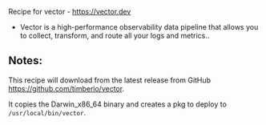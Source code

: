 Recipe for vector - https://vector.dev

- Vector is a high-performance observability data pipeline that allows you to collect, transform, and route all your logs and metrics..

## Notes:

This recipe will download from the latest release from GitHub https://github.com/timberio/vector.

It copies the Darwin_x86_64 binary and creates a pkg to deploy to `/usr/local/bin/vector`.
